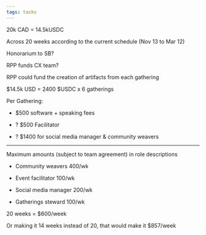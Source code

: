 ```yaml
---
tags: tasks
---
```

20k CAD = 14.5kUSDC

Across 20 weeks according to the current schedule (Nov 13 to Mar 12)

Honorarium to SB?

RPP funds CX team?

RPP could fund the creation of artifacts from each gathering

$14.5k USD = 2400 $USDC x 6 gatherings

Per Gathering:

- $500 software + speaking fees

- ? $500 Facilitator

- ? $1400 for social media manager & community weavers

---

Maximum amounts (subject to team agreement) in role descriptions

- Community weavers 400/wk

- Event facilitator 100/wk

- Social media manager 200/wk

- Gatherings steward 100/wk

20 weeks = $600/week

Or making it 14 weeks instead of 20, that would make it $857/week